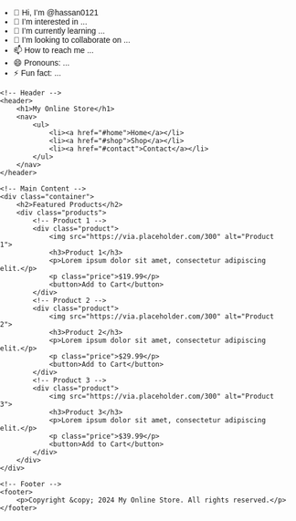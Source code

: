 - 👋 Hi, I’m @hassan0121
- 👀 I’m interested in ...
- 🌱 I’m currently learning ...
- 💞️ I’m looking to collaborate on ...
- 📫 How to reach me ...
- 😄 Pronouns: ...
- ⚡ Fun fact: ...
<!DOCTYPE html>
<html lang="en">
<head>
    <meta charset="UTF-8">
    <meta http-equiv="X-UA-Compatible" content="IE=edge">
    <meta name="viewport" content="width=device-width, initial-scale=1.0">
    <title>Simple E-Commerce Website</title>
    <style>
        /* Basic styles */
        body {
            font-family: Arial, sans-serif;
            margin: 0;
            padding: 0;
        }
        header {
            background-color: #333;
            color: white;
            padding: 15px 0;
            text-align: center;
        }
        nav ul {
            list-style: none;
            margin: 0;
            padding: 0;
            display: flex;
            justify-content: center;
        }
        nav ul li {
            margin: 0 15px;
        }
        nav ul li a {
            color: white;
            text-decoration: none;
        }
        .container {
            width: 80%;
            margin: 0 auto;
            padding: 20px;
        }
        .products {
            display: flex;
            flex-wrap: wrap;
            gap: 20px;
        }
        .product {
            border: 1px solid #ddd;
            border-radius: 8px;
            padding: 15px;
            text-align: center;
            width: 30%;
        }
        .product img {
            width: 100%;
            height: auto;
        }
        .product h3 {
            margin: 10px 0;
        }
        .product p {
            margin: 10px 0;
            color: #666;
        }
        .product .price {
            font-size: 1.2em;
            font-weight: bold;
        }
        footer {
            background-color: #333;
            color: white;
            text-align: center;
            padding: 10px 0;
            margin-top: 20px;
        }
    </style>
</head>
<body>

    <!-- Header -->
    <header>
        <h1>My Online Store</h1>
        <nav>
            <ul>
                <li><a href="#home">Home</a></li>
                <li><a href="#shop">Shop</a></li>
                <li><a href="#contact">Contact</a></li>
            </ul>
        </nav>
    </header>

    <!-- Main Content -->
    <div class="container">
        <h2>Featured Products</h2>
        <div class="products">
            <!-- Product 1 -->
            <div class="product">
                <img src="https://via.placeholder.com/300" alt="Product 1">
                <h3>Product 1</h3>
                <p>Lorem ipsum dolor sit amet, consectetur adipiscing elit.</p>
                <p class="price">$19.99</p>
                <button>Add to Cart</button>
            </div>
            <!-- Product 2 -->
            <div class="product">
                <img src="https://via.placeholder.com/300" alt="Product 2">
                <h3>Product 2</h3>
                <p>Lorem ipsum dolor sit amet, consectetur adipiscing elit.</p>
                <p class="price">$29.99</p>
                <button>Add to Cart</button>
            </div>
            <!-- Product 3 -->
            <div class="product">
                <img src="https://via.placeholder.com/300" alt="Product 3">
                <h3>Product 3</h3>
                <p>Lorem ipsum dolor sit amet, consectetur adipiscing elit.</p>
                <p class="price">$39.99</p>
                <button>Add to Cart</button>
            </div>
        </div>
    </div>

    <!-- Footer -->
    <footer>
        <p>Copyright &copy; 2024 My Online Store. All rights reserved.</p>
    </footer>

</body>
</html>
